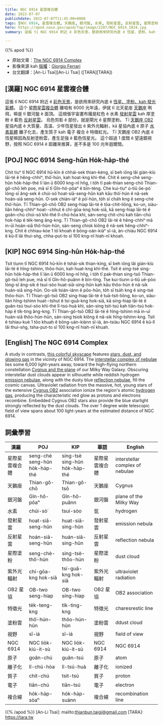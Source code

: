 ```yaml
---
title: NGC 6914 星雲複合體
date: 2022-07-07
publishdate: 2022-07-07T11:45:00+0800
tags: [NGC 6914, 星雲複合體, 天鵝座, 銀河盤, 水素, 發射星雲, 反射星雲, 星際塗粉, 紫外光輻射, 星協, OB2 星協, 特徵光, 塗粉雲, 視野, 離子化, 質子, 電子, 原子, 複合線]
hero: https://apod.nasa.gov/apod/fap/image/2207/NGC_6914_1024.jpg
summary: 這張 tī NGC 6914 附近 ê 彩色天景，是欲用來研究內底 ê 恆星、塗粉、kah 發光氣體。

---
```


{{% apod %}}

- 原始文章：[The NGC 6914 Complex](https://apod.nasa.gov/apod/ap220707.html)
- 影像來源 kah [版權][copyright]：[Giorgio Ferrari](https://www.astrobin.com/users/GiorgioFerrari/)
- 台文翻譯：[An-Li Tsai][An-Li Tsai] ([TARA][TARA])


## [漢羅] NGC 6914 星雲複合體
這張 tī NGC 6914 附近 ê [彩色天景][this colorful skyscape]，是欲用來研究內底 ê [恆星、塗粉、kah 發光氣體][stars, dust, and glowing gas]。
這个 [星際星雲複合體][interstellar complex of nebulae] 離咱有 6000 光年遠，伊就 tī 北天星座 [天鵝座][Cygnus and the plane] 咧飛，嘛是 tī 銀河盤 ê 面頂。
這規張宇宙畫布攏是紅色 ê 水素 [發射星雲][emission nebulae] kah 厚塗粉 ê 藍色 [反射星雲][reflection nebulae]。
烏色剪影 ê 部份，就是閘光 ê 星際塗粉。
Tī [天鵝座 OB2][Cygnus OB2] 星協內底 ê 大質量、高溫、少年恆星發出 ê 紫外光輻射，kā 星協內底 ê 原子 [水素氣體][hydrogen gas] 離子化去，產生質子 kah 電子 複合 ê 特徵紅光。
Tī 天鵝座 OB2 內底 ê 恆星嘛因為反射塗粉雲，產生足強 ê 藍色恆星光。
這个超過 1 度闊 ê 望遠鏡視野，按照 NGC 6914 ê 距離來推算，差不多是 100 光年遐爾闊。

## [POJ] NGC 6914 Seng-hûn Ho̍k-ha̍p-thé
Chit tiuⁿ tī NGC 6914 hū-kīn ê chhái-sek thian-kéng, sī beh iōng lâi gián-kiù lāi-té ê hêng-chhiⁿ, thô͘-hún, kah hoat-kng khì-thé.
Chit ê seng-chè seng-hûn ho̍k-ha̍p-thé lī lán ū 6000 kng-nî hn̄g, i to̍h tī pak-thian seng-chō Thian-gô-chō leh poe, mā sī tī Gîn-hô-pôaⁿ ê bīn-téng.
Che kui-tiuⁿ ú-tiū ōe-pò͘ lóng-sī âng-sek ê chúi-sò͘ hoat-siā-seng-hûn kah kāu thô͘-hún ê nâ-sek hoán-siā seng-hûn.
O͘-sek chián-iáⁿ ê pō͘-hūn, to̍h sī cha̍h kng ê seng-chè thô͘-hún.
Tī Thian-gô-chō OB2 seng-hiap lāi-té ê tōa-chit-liōng, ko-un, siàu-liân hêng-chhiⁿ hoat--chhut ê chí-gōa-kng hok-siā, kā seng-hiap lāi-té ê goân-chú chúi-sò͘ khì-thé lî-chú-hòa khì, sán-seng chit-chú kah tiān-chú hok-ha̍p ê te̍k-teng âng-kng.
Tī Thian-gô-chō OB2 lāi-té ê hêng-chhiⁿ mā in-ūi hoán-siā thô͘-hún-hûn, sán-seng chiok kiông ê nâ-sek hêng-chhiⁿ-kng.
Chit ê chhiau-kòe 1 tō͘ khoah ê bōng-oán-kiàⁿ sī-iá, àn-chiàu NGC 6914 ê kū-lî lâi thui-sǹg, chha-put-to sī 100 kng-nî hiah-nī khoah.


## [KIP] NGC 6914 Sing-hûn Ho̍k-ha̍p-thé
Tsit tiunn tī NGC 6914 hū-kīn ê tshái-sik thian-kíng, sī beh iōng lâi gián-kiù lāi-té ê hîng-tshinn, thôo-hún, kah huat-kng khì-thé.
Tsit ê sing-tsè sing-hûn ho̍k-ha̍p-thé lī lán ū 6000 kng-nî hn̄g, i to̍h tī pak-thian sing-tsō Thian-gô-tsō leh pue, mā sī tī Gîn-hô-puânn ê bīn-tíng.
Tse kui-tiunn ú-tiū uē-pòo lóng-sī âng-sik ê tsuí-sòo huat-siā-sing-hûn kah kāu thôo-hún ê nâ-sik huán-siā sing-hûn.
Oo-sik tsián-iánn ê pōo-hūn, to̍h sī tsa̍h kng ê sing-tsè thôo-hún.
Tī Thian-gô-tsō OB2 sing-hiap lāi-té ê tuā-tsit-liōng, ko-un, siàu-liân hîng-tshinn huat--tshut ê tsí-guā-kng hok-siā, kā sing-hiap lāi-té ê guân-tsú tsuí-sòo khì-thé lî-tsú-huà khì, sán-sing tsit-tsú kah tiān-tsú hok-ha̍p ê ti̍k-ting âng-kng.
Tī Thian-gô-tsō OB2 lāi-té ê hîng-tshinn mā in-uī huán-siā thôo-hún-hûn, sán-sing tsiok kiông ê nâ-sik hîng-tshinn-kng.
Tsit ê tshiau-kuè 1 tōo khuah ê bōng-uán-kiànn sī-iá, àn-tsiàu NGC 6914 ê kū-lî lâi thui-sǹg, tsha-put-to sī 100 kng-nî hiah-nī khuah.

## [English] The NGC 6914 Complex
A study in contrasts, [this colorful skyscape][this colorful skyscape] features [stars, dust, and glowing gas][stars, dust, and glowing gas] in the vicinity of NGC 6914.
The [interstellar complex of nebulae][interstellar complex of nebulae] lies some 6,000 light-years away, toward the high-flying northern constellation [Cygnus and the plane][Cygnus and the plane] of our Milky Way Galaxy.
Obscuring interstellar dust clouds appear in silhouette while reddish hydrogen [emission nebulae][emission nebulae], along with the dusty blue [reflection nebulae][reflection nebulae], fill the cosmic canvas.
Ultraviolet radiation from the massive, hot, young stars of the extensive [Cygnus OB2][Cygnus OB2] association ionize the region's atomic [hydrogen gas][hydrogen gas], producing the characteristic red glow as protons and electrons recombine.
Embedded Cygnus OB2 stars also provide the blue starlight strongly reflected by the dust clouds.
The over 1 degree wide telescopic field of view spans about 100 light-years at the estimated distance of NGC 6914.

## 詞彙學習

|漢羅|POJ|KIP|華語|English|
|-|-|-|-|-|
|星際星雲複合體|seng-chè seng-hûn ho̍k-ha̍p-thé|sing-tsè sing-hûn ho̍k-ha̍p-thé|星際星雲複合體|interstellar complex of nebulae|
|天鵝座|Thian-gô-chō|Thian-gô-tsō|天鵝座|Cygnus|
|銀河盤|Gîn-hô-pôaⁿ|Gîn-hô-puânn|銀河盤|plane of the Milky Way|
|水素|chúi-sò͘|tsuí-sòo|氫|hydrogen|
|發射星雲|hoat-siā-seng-hûn|huat-siā-sing-hûn|發射星雲|emission nebula|
|反射星雲|hoán-siā-seng-hûn|huán-siā-sing-hûn|反射星雲|reflection nebula|
|星際塗粉|seng-chè-thô͘-hún|sing-tsè-thôo-hún|星際塗粉|dust cloud|
|紫外光輻射|chí-gōa-kng hok-siā|tsí-guā-kng hok-siā|紫外光輻射|ultraviolet radiation|
|OB2 星協|OB-two seng-hiap|OB-two sing-hiap|OB2 星協|OB2 association|
|特徵光|te̍k-teng-kng|ti̍k-ting-kng|特徵光|charesrestic line|
|塗粉雲|thô͘-hún-hûn|thôo-hún-hûn|塗粉雲|ddust cloud|
|視野|sī-iá|sī-iá|視野|field of view|
|NGC 6914|NGC lio̍k-kiú-it-sù|NGC lio̍k-kiú-it-sù|NGC 6914|NGC 6914|
|原子|goân-chú|guân-tsú|原子|atom|
|離子化|lî-chú-hòa|lî-tsú-huà|離子化|ionized|
|質子|chit-chú|tsit-tsú|質子|proton|
|電子|tiān-chú|tiān-tsú|電子|electron|
|複合線|ho̍k-ha̍p-sòaⁿ|ho̍k-ha̍p-suànn|複合線|recombination line|

{{% /apod %}}
[An-Li Tsai]: mailto:thianbun.taigi@gmail.com
[TARA]: https://tara.tw

[copyright]: https://apod.nasa.gov/apod/fap/lib/about_apod.html#srapply

[this colorful skyscape]:https://www.astrobin.com/5vlen5/
[stars, dust, and glowing gas]:https://science.nasa.gov/astrophysics/focus-areas/how-do-stars-form-and-evolve
[interstellar complex of nebulae]:http://pixinsight.com/gallery/NGC6914-CAHA/index.html
[Cygnus and the plane]:https://apod.nasa.gov/apod/ap070920.html
[emission nebulae]:http://astronomy.swin.edu.au/cosmos/E/Emission+Nebula
[reflection nebulae]:http://astronomy.swin.edu.au/cosmos/E/Reflection+Nebula
[Cygnus OB2]:http://arxiv.org/abs/1003.2463
[hydrogen gas]:https://apod.nasa.gov/apod/ap051223.html
